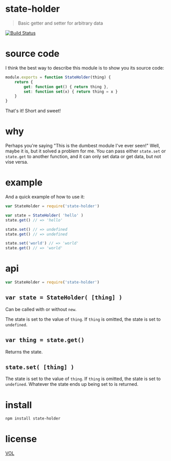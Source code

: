 state-holder
============

> Basic getter and setter for arbitrary data

[![Build Status](https://travis-ci.org/ArtskydJ/state-holder.svg)](https://travis-ci.org/ArtskydJ/state-holder)

# source code

I think the best way to describe this module is to show you its source code:

```js
module.exports = function StateHolder(thing) {
	return {
		get: function get() { return thing },
		set: function set(x) { return thing = x }
	}
}
```

That's it! Short and sweet!

# why

Perhaps you're saying "This is the dumbest module I've ever seen!" Well, maybe it is, but it solved a problem for me. You can pass either `state.set` or `state.get` to another function, and it can only set data or get data, but not vise versa.

# example

And a quick example of how to use it:

```js
var StateHolder = require('state-holder')

var state = StateHolder( 'hello' )
state.get() // => 'hello'

state.set() // => undefined
state.get() // => undefined

state.set('world') // => 'world'
state.get() // => 'world'
```

# api

```js
var StateHolder = require('state-holder')
```

## `var state = StateHolder( [thing] )`

Can be called with or without `new`.

The state is set to the value of `thing`. If `thing` is omitted, the state is set to `undefined`.

## `var thing = state.get()`

Returns the state.

## `state.set( [thing] )`

The state is set to the value of `thing`. If `thing` is omitted, the state is set to `undefined`. Whatever the state ends up being set to is returned.

# install

```bash
npm install state-holder
```

# license

[VOL](http://veryopenlicense.com)
